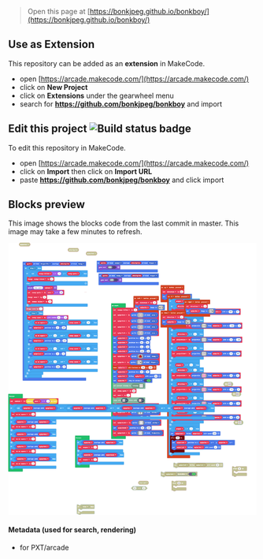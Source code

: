  


> Open this page at [https://bonkjpeg.github.io/bonkboy/](https://bonkjpeg.github.io/bonkboy/)

## Use as Extension

This repository can be added as an **extension** in MakeCode.

* open [https://arcade.makecode.com/](https://arcade.makecode.com/)
* click on **New Project**
* click on **Extensions** under the gearwheel menu
* search for **https://github.com/bonkjpeg/bonkboy** and import

## Edit this project ![Build status badge](https://github.com/bonkjpeg/bonkboy/workflows/MakeCode/badge.svg)

To edit this repository in MakeCode.

* open [https://arcade.makecode.com/](https://arcade.makecode.com/)
* click on **Import** then click on **Import URL**
* paste **https://github.com/bonkjpeg/bonkboy** and click import

## Blocks preview

This image shows the blocks code from the last commit in master.
This image may take a few minutes to refresh.

![A rendered view of the blocks](https://github.com/bonkjpeg/bonkboy/raw/master/.github/makecode/blocks.png)

#### Metadata (used for search, rendering)

* for PXT/arcade
<script src="https://makecode.com/gh-pages-embed.js"></script><script>makeCodeRender("{{ site.makecode.home_url }}", "{{ site.github.owner_name }}/{{ site.github.repository_name }}");</script>

